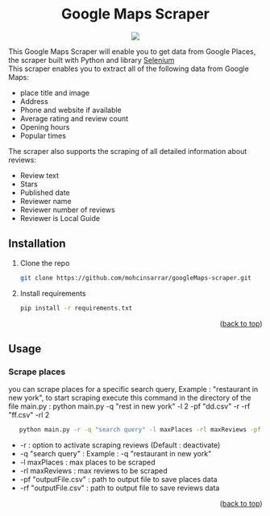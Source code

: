 <div id="top"></div>
<div align="center">
  <h1 align="center">Google Maps Scraper</h1>
  <img src="./images/gmapscraper.png">
</div>

This Google Maps Scraper will enable you to get data from Google Places, the scraper built with Python and library <a href="https://www.selenium.dev">Selenium</a>
  <br>
This scraper enables you to extract all of the following data from Google Maps:
- place title and image
- Address
- Phone and website if available
- Average rating and review count
- Opening hours
- Popular times 

The scraper also supports the scraping of all detailed information about reviews:
- Review text
- Stars
- Published date
- Reviewer name
- Reviewer number of reviews
- Reviewer is Local Guide


<!-- GETTING STARTED -->
## Installation

1. Clone the repo
   ```sh
   git clone https://github.com/mohcinsarrar/googleMaps-scraper.git
   ```
2. Install requirements
   ```sh
   pip install -r requirements.txt
   ```

<p align="right">(<a href="#top">back to top</a>)</p>

<!-- USAGE EXAMPLES -->
## Usage

### Scrape places
you can scrape places for a specific search query, Example : "restaurant in new york", to start scraping execute this command in the directory of the file main.py :
python main.py -q "rest in new york" -l 2 -pf "dd.csv" -r -rf "ff.csv" -rl 2
  ```sh
     python main.py -r -q "search query" -l maxPlaces -rl maxReviews -pf "outputFile.csv" -rf "outputFile.csv"
  ```

- -r : option to activate scraping reviews (Default : deactivate)
- -q "search query" : Example : -q "restaurant in new york"
- -l maxPlaces : max places to be scraped
- -rl maxReviews : max reviews to be scraped
- -pf "outputFile.csv" : path to output file to save places data
- -rf "outputFile.csv" : path to output file to save reviews data

<p align="right">(<a href="#top">back to top</a>)</p>
